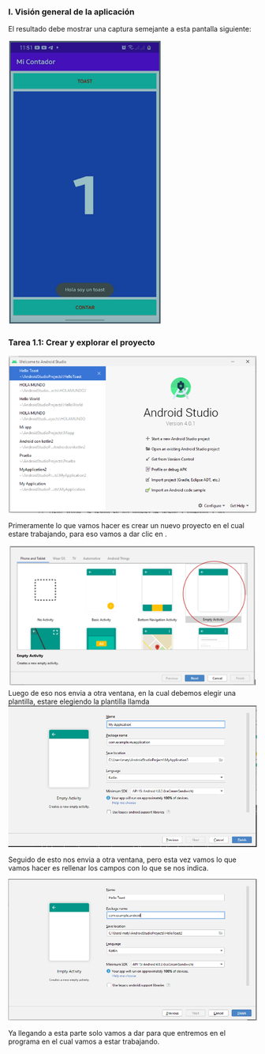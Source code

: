 ### I. Visión general de la aplicación

El resultado debe mostrar una captura semejante a esta pantalla siguiente:

<img src="Medio\imagen1.PNG">

### Tarea 1.1: Crear y explorar el proyecto

<img src="Medio\imagen2.PNG">

 Primeramente lo que vamos hacer es crear un nuevo proyecto en el cual estare trabajando, para eso vamos a dar clic en <crear un nuevo proyecto>.

<img src="Medio\imagen3.PNG">
Luego de eso nos envia a otra ventana, en la cual debemos elegir una plantilla, estare elegiendo la plantilla llamda <Empty Activity>

<img src="Medio\imagen4.PNG">

Seguido de esto nos envia a otra ventana, pero esta vez vamos lo que vamos hacer es rellenar los campos con lo que se nos indica. 

<img src="Medio\imagen5.PNG">

Ya llegando a esta parte solo vamos a dar <Finish> para que entremos en el programa en el cual vamos a estar trabajando.
